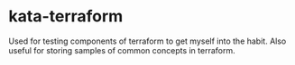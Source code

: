 # kata-terraform

Used for testing components of terraform to get myself into the habit. Also useful for storing samples of common concepts in terraform.
